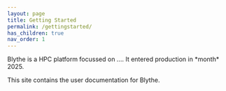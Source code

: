 ```yaml
---
layout: page
title: Getting Started
permalink: /gettingstarted/
has_children: true
nav_order: 1
---
```


<p>Blythe is a  HPC platform focussed on .... It entered production in *month* 2025. 

<p>This site contains the user documentation for Blythe.</p>
